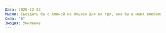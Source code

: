 ```yaml
---
Дата: 2020-12-23
Мысли: Съездить бы с Алиной на Ольхон дня на три, она бы в меня влюбилась. Три дня вместе и открыто.Но разве это возможно?
Сила: "6"
Эмоция: Умиление
---
```

